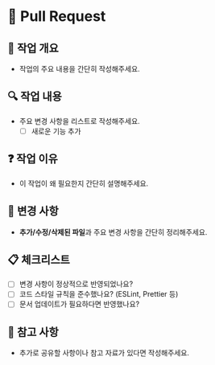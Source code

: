 # 📝 Pull Request

## 🚀 작업 개요

- 작업의 주요 내용을 간단히 작성해주세요.

## 🔍 작업 내용

- 주요 변경 사항을 리스트로 작성해주세요.
  - [ ] 새로운 기능 추가

## ❓ 작업 이유

- 이 작업이 왜 필요한지 간단히 설명해주세요.

## 📂 변경 사항

- **추가/수정/삭제된 파일**과 주요 변경 사항을 간단히 정리해주세요.

## 📋 체크리스트

- [ ] 변경 사항이 정상적으로 반영되었나요?
- [ ] 코드 스타일 규칙을 준수했나요? (ESLint, Prettier 등)
- [ ] 문서 업데이트가 필요하다면 반영했나요?

## 💬 참고 사항

- 추가로 공유할 사항이나 참고 자료가 있다면 작성해주세요.
